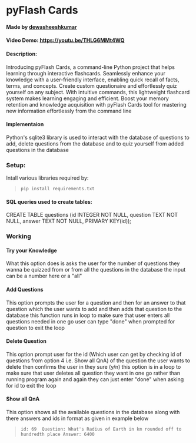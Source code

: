 # pyFlash Cards

#### Made by [dewasheeshkumar](https://github.com/dewasheeshkumar)

#### Video Demo: https://youtu.be/THLG6MMt4WQ

#### Description:
Introducing pyFlash Cards, a command-line Python project that helps learning through interactive flashcards. Seamlessly enhance your knowledge with a user-friendly interface, enabling quick recall of facts, terms, and concepts. Create custom questionaire and effortlessly quiz yourself on any subject. With intuitive commands, this lightweight flashcard system makes learning engaging and efficient. Boost your memory retention and knowledge acquisition with pyFlash Cards tool for mastering new information effortlessly from the command line

#### Implementaion
Python's sqlite3 library is used to interact with the database of questions to add, delete questions from the database and to quiz yourself from added questions in the database

### Setup:
Intall various libraries required by:
> `pip install requirements.txt`

#### SQL queries used to create tables:
CREATE TABLE questions (id INTEGER NOT NULL, question TEXT NOT NULL, answer TEXT NOT NULL, PRIMARY KEY(id));

### Working

#### Try your Knowledge
What this option does is asks the user for the number of questions they wanna be quizzed from or from all the questions in the database the input can be a number here or a "all"

#### Add Questions
This option prompts the user for a question and then for an answer to that question which the user wants to add and then adds that question to the database this function runs in loop to make sure that user enters all questions needed in one go user can type "done" when prompted for question to exit the loop

#### Delete Question
This option prompt user for the id (Which user can get by checking id of questions from option 4 i.e. Show all QnA) of the question the user wants to delete then confirms the user in they sure (y/n) this option is in a loop to make sure that user deletes all question they want in one go rather than running program again and again they can just enter "done" when asking for id to exit the loop

#### Show all QnA
This option shows all the available questions in the database along with there answers and ids in format as given in example below

> `id: 69  Question: What's Radius of Earth in km rounded off to hundredth place Answer: 6400`
